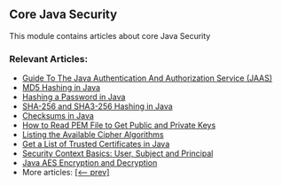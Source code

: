 ## Core Java Security 

This module contains articles about core Java Security

### Relevant Articles:

- [Guide To The Java Authentication And Authorization Service (JAAS)](https://www.baeldung.com/java-authentication-authorization-service)
- [MD5 Hashing in Java](http://www.baeldung.com/java-md5)
- [Hashing a Password in Java](https://www.baeldung.com/java-password-hashing)
- [SHA-256 and SHA3-256 Hashing in Java](https://www.baeldung.com/sha-256-hashing-java)
- [Checksums in Java](https://www.baeldung.com/java-checksums)
- [How to Read PEM File to Get Public and Private Keys](https://www.baeldung.com/java-read-pem-file-keys)
- [Listing the Available Cipher Algorithms](https://www.baeldung.com/java-list-cipher-algorithms)
- [Get a List of Trusted Certificates in Java](https://www.baeldung.com/java-list-trusted-certificates)
- [Security Context Basics: User, Subject and Principal](https://www.baeldung.com/security-context-basics)
- [Java AES Encryption and Decryption](https://www.baeldung.com/java-aes-encryption-decryption)
- More articles: [[<-- prev]](/core-java-modules/core-java-security)
